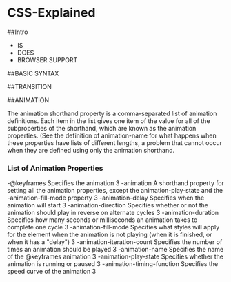 # CSS-Explained
##Intro
- IS
- DOES
- BROWSER SUPPORT

##BASIC SYNTAX

##TRANSITION

##ANIMATION

The animation shorthand property is a comma-separated list of animation definitions. Each item in the list gives one item of the value for all of the subproperties of the shorthand, which are known as the animation properties. (See the definition of animation-name for what happens when these properties have lists of different lengths, a problem that cannot occur when they are defined using only the animation shorthand.

### List of Animation Properties

-@keyframes	Specifies the animation	3
-animation	A shorthand property for setting all the animation properties, except the animation-play-state and the -animation-fill-mode property	3
-animation-delay	Specifies when the animation will start	3
-animation-direction	Specifies whether or not the animation should play in reverse on alternate cycles	3
-animation-duration	Specifies how many seconds or milliseconds an animation takes to complete one cycle	3
-animation-fill-mode	Specifies what styles will apply for the element when the animation is not playing (when it is  finished, or when it has a "delay")	3
-animation-iteration-count	Specifies the number of times an animation should be played	3
-animation-name	Specifies the name of the @keyframes animation	3
-animation-play-state	Specifies whether the animation is running or paused	3
-animation-timing-function	Specifies the speed curve of the animation	3

